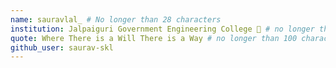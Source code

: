 ```yaml
---
name: sauravlal_ # No longer than 28 characters
institution: Jalpaiguri Government Engineering College 🚩 # no longer than 58 characters
quote: Where There is a Will There is a Way # no longer than 100 characters, avoid using quotes(") to guarantee the format remains the same.
github_user: saurav-skl
---
```

